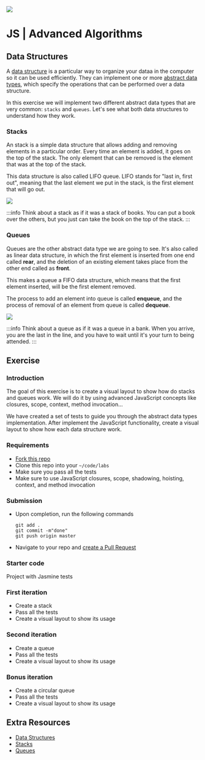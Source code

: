 ![](https://i.imgur.com/1QgrNNw.png)

# JS | Advanced Algorithms

## Data Structures

A [data structure](https://en.wikipedia.org/wiki/Data_structure) is a particular way to organize your dataa in the computer so it can be used efficiently. They can implement one or more [abstract data types](https://en.wikipedia.org/wiki/Abstract_data_type), which specify the operations that can be performed over a data structure.

In this exercise we will implement two different abstract data types that are very common: `stacks` and `queues`. Let's see what both data structures to understand how they work.

### Stacks

An stack is a simple data structure that allows adding and removing elements in a particular order. Every time an element is added, it goes on the top of the stack. The only element that can be removed is the element that was at the top of the stack.

This data structure is also called LIFO queue. LIFO stands for "last in, first out", meaning that the last element we put in the stack, is the first element that will go out.

![](https://i.imgur.com/NcuoeUk.png)

:::info
Think about a stack as if it was a stack of books. You can put a book over the others, but you just can take the book on the top of the stack.
:::

### Queues

Queues are the other abstract data type we are going to see. It's also called as linear data structure, in which the first element is inserted from one end called **rear**, and the deletion of an existing element takes place from the other end called as **front**.

This makes a queue a FIFO data structure, which means that the first element inserted, will be the first element removed.

The process to add an element into queue is called **enqueue**, and the process of removal of an element from queue is called **dequeue**.

![](https://i.imgur.com/Qo1SQQ7.png)

:::info
Think about a queue as if it was a queue in a bank. When you arrive, you are the last in the line, and you have to wait until it's your turn to being attended.
:::

## Exercise

### Introduction

The goal of this exercise is to create a visual layout to show how do stacks and queues work. We will do it by using advanced JavaScript concepts like closures, scope, context, method invocation...

We have created a set of tests to guide you through the abstract data types implementation. After implement the JavaScript functionality, create a visual layout to show how each data structure work.

### Requirements

- [Fork this repo](https://guides.github.com/activities/forking/)
- Clone this repo into your `~/code/labs`
- Make sure you pass all the tests
- Make sure to use JavaScript closures, scope, shadowing, hoisting, context, and method invocation

### Submission

- Upon completion, run the following commands

	```
	git add .
	git commit -m"done"
	git push origin master
	```

- Navigate to your repo and [create a Pull Request](https://help.github.com/articles/creating-a-pull-request/)

### Starter code

Project with Jasmine tests

### First iteration

- Create a stack
- Pass all the tests
- Create a visual layout to show its usage

### Second iteration

- Create a queue
- Pass all the tests
- Create a visual layout to show its usage

### Bonus iteration

- Create a circular queue
- Pass all the tests
- Create a visual layout to show its usage

## Extra Resources

- [Data Structures](https://en.wikipedia.org/wiki/Data_structure)
- [Stacks](http://www.studytonight.com/data-structures/stack-data-structure)
- [Queues](http://www.studytonight.com/data-structures/queue-data-structure)
